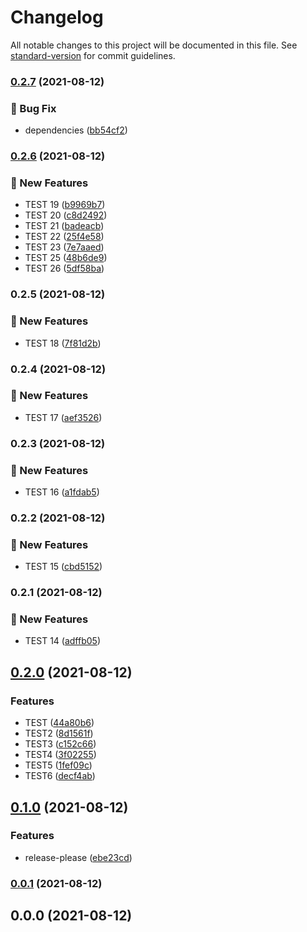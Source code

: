 # Changelog

All notable changes to this project will be documented in this file. See [standard-version](https://github.com/conventional-changelog/standard-version) for commit guidelines.

### [0.2.7](https://github.com/yangtopia/angular-cypress/compare/v0.2.6...v0.2.7) (2021-08-12)


### :bug: Bug Fix

* dependencies ([bb54cf2](https://github.com/yangtopia/angular-cypress/commit/bb54cf2bca90a87b5a4cde61deebb2d8f0a612fb))

### [0.2.6](https://github.com/yangtopia/angular-cypress/compare/v0.2.5...v0.2.6) (2021-08-12)


### :rocket: New Features

* TEST 19 ([b9969b7](https://github.com/yangtopia/angular-cypress/commit/b9969b7772d648c0486b203ef2872f60e3bc7333))
* TEST 20 ([c8d2492](https://github.com/yangtopia/angular-cypress/commit/c8d2492423a30b4cffef4456a0b62f01a00c8e21))
* TEST 21 ([badeacb](https://github.com/yangtopia/angular-cypress/commit/badeacbc5347f375ed15e0b691008046777415d6))
* TEST 22 ([25f4e58](https://github.com/yangtopia/angular-cypress/commit/25f4e5835e15334d5103c9d70ac32c1d9681e46d))
* TEST 23 ([7e7aaed](https://github.com/yangtopia/angular-cypress/commit/7e7aaed213a981c4819c32a92768ca78f7f9ac11))
* TEST 25 ([48b6de9](https://github.com/yangtopia/angular-cypress/commit/48b6de9634c91ef3b5a524738d85f8aa10026e2f))
* TEST 26 ([5df58ba](https://github.com/yangtopia/angular-cypress/commit/5df58ba767bf671a83ac9dc06816c10d0990ea8e))

### 0.2.5 (2021-08-12)


### :rocket: New Features

* TEST 18 ([7f81d2b](https://github.com/yangtopia/angular-cypress/commit/7f81d2b45d32e2aae3704b4fd19b3ae650b271da))

### 0.2.4 (2021-08-12)


### :rocket: New Features

* TEST 17 ([aef3526](https://github.com/yangtopia/angular-cypress/commit/aef352612f4fb2ba553e8298f826aae6f305650c))

### 0.2.3 (2021-08-12)


### :rocket: New Features

* TEST 16 ([a1fdab5](https://github.com/yangtopia/angular-cypress/commit/a1fdab58f7ab282e6154f65b8898c505b9e6b776))

### 0.2.2 (2021-08-12)


### :rocket: New Features

* TEST 15 ([cbd5152](https://github.com/yangtopia/angular-cypress/commit/cbd5152f74015114558b6ea735ab794378042ccc))

### 0.2.1 (2021-08-12)


### :rocket: New Features

* TEST 14 ([adffb05](https://github.com/yangtopia/angular-cypress/commit/adffb05da0e4bf66a73f72031d76d67551ce3203))

## [0.2.0](https://www.github.com/yangtopia/angular-cypress/compare/v0.1.0...v0.2.0) (2021-08-12)


### Features

* TEST ([44a80b6](https://www.github.com/yangtopia/angular-cypress/commit/44a80b6b6560b66be7cb60e596183f8f02035f0b))
* TEST2 ([8d1561f](https://www.github.com/yangtopia/angular-cypress/commit/8d1561fbe7ddace393d15be3fd8cb47216f8dfdc))
* TEST3 ([c152c66](https://www.github.com/yangtopia/angular-cypress/commit/c152c66c0a9dd7c93fe1625643a6a8a52215348e))
* TEST4 ([3f02255](https://www.github.com/yangtopia/angular-cypress/commit/3f022555784815c10d0693deb678f83f867e8253))
* TEST5 ([1fef09c](https://www.github.com/yangtopia/angular-cypress/commit/1fef09cb5c2778936ed3b9cd2360452b9ef141db))
* TEST6 ([decf4ab](https://www.github.com/yangtopia/angular-cypress/commit/decf4abad04090a08df249905a58f4da36380ed0))

## [0.1.0](https://www.github.com/yangtopia/angular-cypress/compare/v0.0.1...v0.1.0) (2021-08-12)


### Features

* release-please ([ebe23cd](https://www.github.com/yangtopia/angular-cypress/commit/ebe23cdc2e4ef0ef01bd8865b49607c0dd2468f7))

### [0.0.1](https://github.com/yangtopia/angular-cypress/compare/v0.0.0...v0.0.1) (2021-08-12)

## 0.0.0 (2021-08-12)
